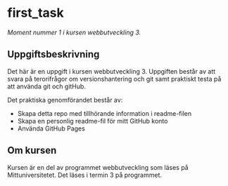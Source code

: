 # first_task
_Moment nummer 1 i kursen webbutveckling 3._ 

## Uppgiftsbeskrivning 
Det här är en uppgift i kursen webbutveckling 3. Uppgiften består av att svara på terorifrågor om versionshantering och git samt praktiskt testa på att använda git och gitHub.

Det praktiska genomförandet består av:
* Skapa detta repo med tillhörande information i readme-filen
* Skapa en personlig readme-fil för mitt GitHub konto
* Använda GitHub Pages

## Om kursen
Kursen är en del av programmet webbutveckling som läses på Mittuniversitetet. Det läses i termin 3 på programmet. 
